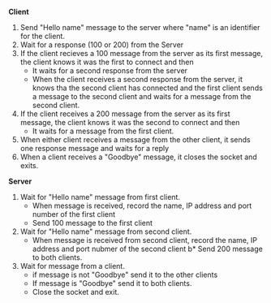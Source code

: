 **Client**

1.  Send "Hello name" message to the server where "name" is an identifier for the client.
2.  Wait for a response (100 or 200) from the Server
3.  If the client recieves a 100 message from the server as its first message, the client knows it was the first to connect and then
    *  It waits for a second response from the server
    *  When the client receives a second response from the server, it knows tha the second client has connected and the first client 
        sends a message to the second client and waits for a message from the second client.
4.  If the client receives a 200 message from the server as its first message, the client knows it was the second to connect and then
    *  It waits for a message from the first client.
5.  When either client receives a message from the other client, it sends one response message and waits for a reply
6.  When a client receives a "Goodbye" message, it closes the socket and exits.


**Server**

1.  Wait for "Hello name" message from first client.
    *  When message is received, record the name, IP address and port number of the first client
    *   Send 100 message to the first client
2.  Wait for "Hello name" message from second client.
    *  When message is received from second client, record the name, IP address and port nubmer of the second client
    b*  Send 200 message to both clients.
3.  Wait for message from a client.
    *  if message is not "Goodbye" send it to the other clients
    *  If message is "Goodbye" send it to both clients.
    *  Close the socket and exit.
    
